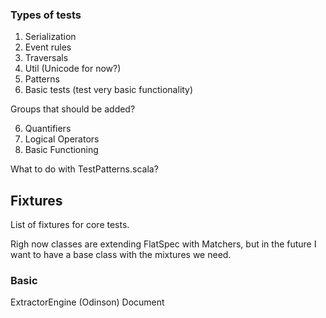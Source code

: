 ### Types of tests

1. Serialization
2. Event rules
3. Traversals
4. Util (Unicode for now?)
5. Patterns
7. Basic tests (test very basic functionality)

Groups that should be added?

6. Quantifiers
8. Logical Operators
9. Basic Functioning

What to do with TestPatterns.scala?

## Fixtures

List of fixtures for core tests.

Righ now classes are extending FlatSpec with Matchers,
but in the future I want to have a base class with the mixtures we need.

### Basic

ExtractorEngine
(Odinson) Document
